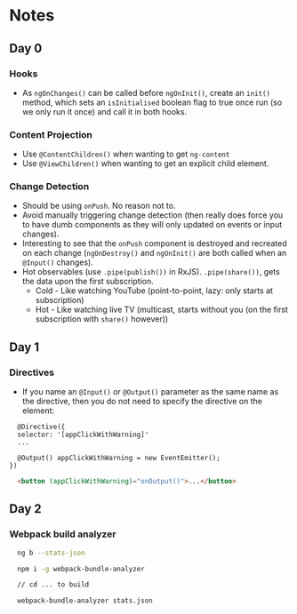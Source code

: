 # Notes

## Day 0

### Hooks

- As `ngOnChanges()` can be called before `ngOnInit()`, create an `init()` method, which sets an `isInitialised` boolean flag to true once run (so we only run it once) and call it in both hooks.

### Content Projection

- Use `@ContentChildren()` when wanting to get `ng-content`
- Use `@ViewChildren()` when wanting to get an explicit child element.

### Change Detection

- Should be using `onPush`. No reason not to.
- Avoid manually triggering change detection (then really does force you to have dumb components as they will only updated on events or input changes).
- Interesting to see that the `onPush` component is destroyed and recreated on each change (`ngOnDestroy()` and `ngOnInit()` are both called when an `@Input()` changes).
- Hot observables (use `.pipe(publish())` in RxJS). `.pipe(share())`, gets the data upon the first subscription.
  - Cold - Like watching YouTube (point-to-point, lazy: only starts at subscription)
  - Hot - Like watching live TV (multicast, starts without you (on the first subscription with `share()` however))

## Day 1

### Directives

- If you name an `@Input()` or `@Output()` parameter as the same name as the directive, then you do not need to specify the directive on the element:

```
  @Directive({
  selector: '[appClickWithWarning]'
  ...

  @Output() appClickWithWarning = new EventEmitter();
})
```

```html
  <button (appClickWithWarning)="onOutput()">...</button>
```

## Day 2

### Webpack build analyzer

```bash
  ng b --stats-json

  npm i -g webpack-bundle-analyzer

  // cd ... to build

  webpack-bundle-analyzer stats.json
```


